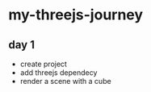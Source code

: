 # my-threejs-journey

## day 1

* create project
* add threejs dependecy
* render a scene with a cube
